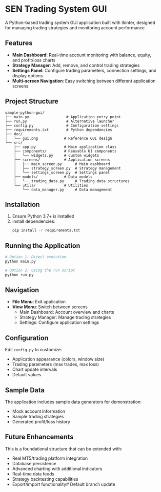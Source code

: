 # SEN Trading System GUI

A Python-based trading system GUI application built with tkinter, designed for managing trading strategies and monitoring account performance.

## Features

- **Main Dashboard**: Real-time account monitoring with balance, equity, and profit/loss charts
- **Strategy Manager**: Add, remove, and control trading strategies
- **Settings Panel**: Configure trading parameters, connection settings, and display options
- **Multi-screen Navigation**: Easy switching between different application screens

## Project Structure

```
sample-python-gui/
├── main.py                 # Application entry point
├── run.py                  # Alternative launcher
├── config.py               # Configuration settings
├── requirements.txt        # Python dependencies
├── doc/
│   └── gui.png            # Reference GUI design
└── src/
    ├── app.py             # Main application class
    ├── components/        # Reusable UI components
    │   └── widgets.py     # Custom widgets
    ├── screens/           # Application screens
    │   ├── main_screen.py      # Main dashboard
    │   ├── strategy_screen.py  # Strategy management
    │   └── settings_screen.py  # Settings panel
    ├── models/            # Data models
    │   └── trading_data.py     # Trading data structures
    └── utils/             # Utilities
        └── data_manager.py     # Data management
```

## Installation

1. Ensure Python 3.7+ is installed
2. Install dependencies:
   ```bash
   pip install -r requirements.txt
   ```

## Running the Application

```bash
# Option 1: Direct execution
python main.py

# Option 2: Using the run script
python run.py
```

## Navigation

- **File Menu**: Exit application
- **View Menu**: Switch between screens
  - Main Dashboard: Account overview and charts
  - Strategy Manager: Manage trading strategies
  - Settings: Configure application settings

## Configuration

Edit `config.py` to customize:
- Application appearance (colors, window size)
- Trading parameters (max trades, max loss)
- Chart update intervals
- Default values

## Sample Data

The application includes sample data generators for demonstration:
- Mock account information
- Sample trading strategies
- Generated profit/loss history

## Future Enhancements

This is a foundational structure that can be extended with:
- Real MT5/trading platform integration
- Database persistence
- Advanced charting with additional indicators
- Real-time data feeds
- Strategy backtesting capabilities
- Export/import functionality# Default branch update
